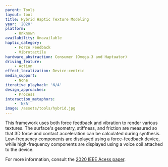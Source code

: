 ```yaml
---
parent: Tools
layout: tool
title: Hybrid Haptic Texture Modeling
year: '2020'
platform:
    - Unknown
availability: Unavailable
haptic_category:
    - Force Feedback
    - Vibrotactile
hardware_abstraction: Consumer (Omega.3 and Haptuator)
driving_feature:
    - Action
effect_localization: Device-centric
media_support:
    - None
iterative_playback: 'N/A'
design_approaches:
    - Process
interaction_metaphors:
    - 'N/A'
image: /assets/tools/hybrid.jpg
---
```

This framework uses both force feedback and vibration to render various textures.
The surface's geometry, stiffness, and friction are measured so that 3D force and contact acceleration can be calculated during synthesis.
Low-frequency components are displayed using a force-feedback device, while high-frequency components are displayed using a voice coil attached to the device.

For more information, consult the [2020 IEEE Acess paper](https://doi.org/10.1109/ACCESS.2020.3015861).
